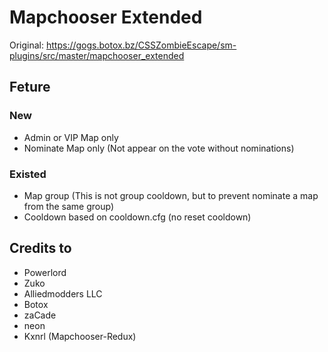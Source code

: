 # Mapchooser Extended

Original: https://gogs.botox.bz/CSSZombieEscape/sm-plugins/src/master/mapchooser_extended

## Feture
### New
- Admin or VIP Map only
- Nominate Map only (Not appear on the vote without nominations)

### Existed
- Map group (This is not group cooldown, but to prevent nominate a map from the same group)
- Cooldown based on cooldown.cfg (no reset cooldown)

## Credits to 
- Powerlord
- Zuko
- Alliedmodders LLC
- Botox
- zaCade
- neon
- Kxnrl (Mapchooser-Redux)

